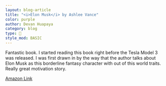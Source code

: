 ```yaml
---
layout: blog-article
title: "<i>Elon Musk</i> by Ashlee Vance"
color: purple
author: Devan Huapaya
category: blog
type: 📙
style_mod: BASIC
---
```

Fantastic book.  I started reading this book right before the Tesla Model 3 was released.  I was first drawn in by the way that the author talks about Elon Musk as this borderline fantasy character with out of this world traits. Really great motivation story.

[Amazon Link](http://www.amazon.com/Elon-Musk-SpaceX-Fantastic-Future/dp/0062301233)
